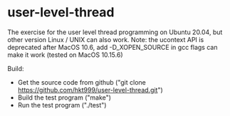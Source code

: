 # user-level-thread
The exercise for the user level thread programming on Ubuntu 20.04, but other version Linux / UNIX can also work. Note: the ucontext API is deprecated after MacOS 10.6, add -D_XOPEN_SOURCE in gcc flags can make it work (tested on MacOS 10.15.6)

Build:
* Get the source code from github ("git clone https://github.com/hkt999/user-level-thread.git")
* Build the test program ("make")
* Run the test program ("./test")
